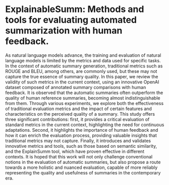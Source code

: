 # ExplainableSumm: Methods and tools for evaluating automated summarization with human feedback.
As natural language models advance, the training and evaluation of natural language models is limited by the metrics and data used for specific tasks. In the context of automatic summary generation, traditional metrics such as ROUGE and BLEU, among others, are commonly used, but these may not capture the true essence of summary quality. In this paper, we review the validity of such metrics in the current context, using an innovative OpenAI dataset composed of annotated summary comparisons with human feedback. It is observed that the automatic summaries often outperform the quality of human reference summaries, becoming almost indistinguishable from them. Through various experiments, we explore both the effectiveness of traditional evaluation metrics and the impact of certain features and characteristics on the perceived quality of a summary. This study offers three significant contributions: first, it provides a critical evaluation of standard metrics in the current context, highlighting the need for continuous adaptations. Second, it highlights the importance of human feedback and how it can enrich the evaluation process, providing valuable insights that traditional metrics may not capture. Finally, it introduces and validates innovative metrics and tools, such as those based on semantic similarity, and the ExplainSumm tool, which have proven effective in different contexts. It is hoped that this work will not only challenge conventional notions in the evaluation of automatic summaries, but also propose a route towards a more holistic and nuanced evaluation, capable of more reliably representing the quality and usefulness of summaries in the contemporary era.
